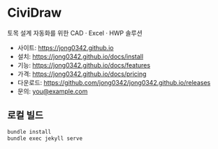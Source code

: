 # CiviDraw
토목 설계 자동화를 위한 CAD · Excel · HWP 솔루션

- 사이트: https://jong0342.github.io
- 설치: https://jong0342.github.io/docs/install
- 기능: https://jong0342.github.io/docs/features
- 가격: https://jong0342.github.io/docs/pricing
- 다운로드: https://github.com/jong0342/jong0342.github.io/releases
- 문의: you@example.com

## 로컬 빌드
```bash
bundle install
bundle exec jekyll serve
